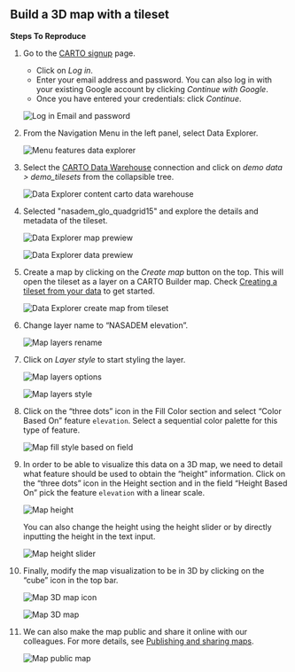 ## Build a 3D map with a tileset

**Steps To Reproduce**

1. Go to the <a href="http://app.carto.com/signup" target="_blank">CARTO signup</a> page.
   - Click on *Log in*.
   - Enter your email address and password. You can also log in with your existing Google account by clicking *Continue with Google*.
   - Once you have entered your credentials: click *Continue*.

   ![Log in Email and password](/img/cloud-native-workspace/get-started/login.png)

2. From the Navigation Menu in the left panel, select Data Explorer. 

   ![Menu features data explorer](/img/cloud-native-workspace/tutorials/tutorial1_the_menu_features_data_explorer.png)

3. Select the [CARTO Data Warehouse](../../connections/carto-data-warehouse) connection and click on *demo data > demo_tilesets* from the collapsible tree. 

   ![Data Explorer content carto data warehouse](/img/cloud-native-workspace/tutorials/tutorial3_content_carto_dw_demo_tilesets.png)

4. Selected "nasadem_glo_quadgrid15" and explore the details and metadata of the tileset. 

   ![Data Explorer map prewiew](/img/cloud-native-workspace/tutorials/tutorial3_tileset_details.png)

   ![Data Explorer data prewiew](/img/cloud-native-workspace/tutorials/tutorial3_tileset_metadata.png)

5. Create a map by clicking on the *Create map* button on the top. This will open the tileset as a layer on a CARTO Builder map. Check [Creating a tileset from your data](../../data-explorer/creating-a-tileset-from-your-data) to get started.

   ![Data Explorer create map from tileset](/img/cloud-native-workspace/tutorials/tutorial3_create_map_from_tileset.png)

6. Change layer name to “NASADEM elevation”.

   ![Map layers rename](/img/cloud-native-workspace/tutorials/tutorial3_map_layer_rename.png)

7. Click on *Layer style* to start styling the layer.

   ![Map layers options](/img/cloud-native-workspace/tutorials/tutorial3_map_layer_option.png)

   ![Map layers style](/img/cloud-native-workspace/tutorials/tutorial3_map_layer_style.png)

8. Click on the “three dots” icon in the Fill Color section and select “Color Based On” feature `elevation`. Select a sequential color palette for this type of feature. 

   ![Map fill style based on field](/img/cloud-native-workspace/tutorials/tutorial3_map_fill_based_on.png)

9. In order to be able to visualize this data on a 3D map, we need to detail what feature should be used to obtain the “height” information. Click on the “three dots” icon in the Height section and in the field “Height Based On” pick the feature `elevation` with a linear scale.

   ![Map height](/img/cloud-native-workspace/tutorials/tutorial3_map_height.png)

   You can also change the height using the height slider or by directly inputting the height in the 
text input.

   ![Map height slider](/img/cloud-native-workspace/tutorials/tutorial3_map_height_slider.png)

10. Finally, modify the map visualization to be in 3D by clicking on the “cube” icon in the top bar. 

    ![Map 3D map icon](/img/cloud-native-workspace/tutorials/tutorial3_map_3D_icon.png)

    ![Map 3D map](/img/cloud-native-workspace/tutorials/tutorial3_map_3D.png)

11. We can also make the map public and share it online with our colleagues. For more details, see [Publishing and sharing maps](../../maps/publishing-and-sharing-maps).

    ![Map public map](/img/cloud-native-workspace/tutorials/tutorial3_map_public.png)
